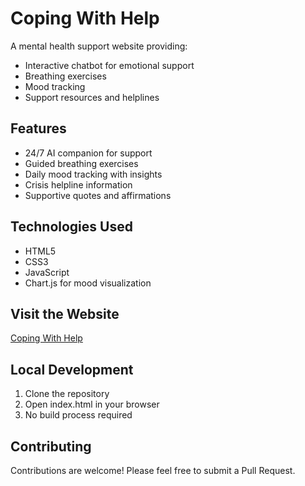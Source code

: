# Coping With Help

A mental health support website providing:
- Interactive chatbot for emotional support
- Breathing exercises
- Mood tracking
- Support resources and helplines

## Features
- 24/7 AI companion for support
- Guided breathing exercises
- Daily mood tracking with insights
- Crisis helpline information
- Supportive quotes and affirmations

## Technologies Used
- HTML5
- CSS3
- JavaScript
- Chart.js for mood visualization

## Visit the Website
[Coping With Help](https://YOUR_USERNAME.github.io/coping-with-help)

## Local Development
1. Clone the repository
2. Open index.html in your browser
3. No build process required

## Contributing
Contributions are welcome! Please feel free to submit a Pull Request.
